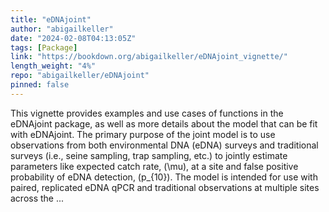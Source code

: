 ```yaml
---
title: "eDNAjoint"
author: "abigailkeller"
date: "2024-02-08T04:13:05Z"
tags: [Package]
link: "https://bookdown.org/abigailkeller/eDNAjoint_vignette/"
length_weight: "4%"
repo: "abigailkeller/eDNAjoint"
pinned: false
---
```


This vignette provides examples and use cases of functions in the eDNAjoint package, as well as more details about the model that can be fit with eDNAjoint. The primary purpose of the joint model is to use observations from both environmental DNA (eDNA) surveys and traditional surveys (i.e., seine sampling, trap sampling, etc.) to jointly estimate parameters like expected catch rate, \(\mu\), at a site and false positive probability of eDNA detection, \(p_{10}\). The model is intended for use with paired, replicated eDNA qPCR and traditional observations at multiple sites across the ...
